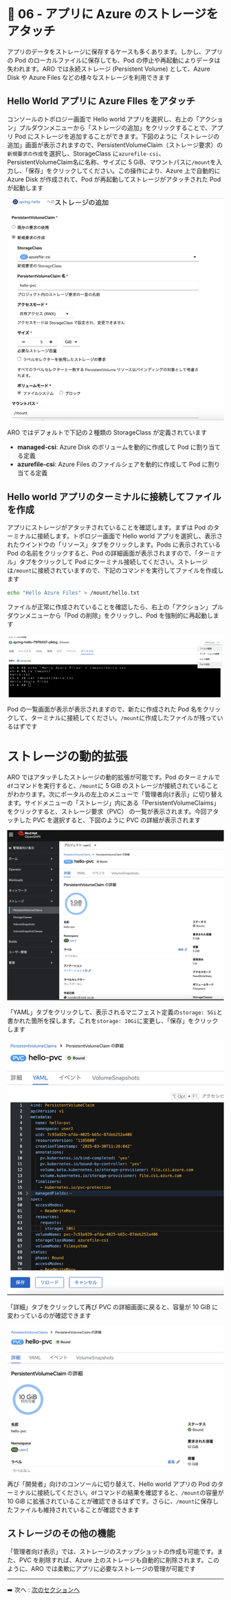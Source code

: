 # :rocket: 06 - アプリに Azure のストレージをアタッチ

アプリのデータをストレージに保存するケースも多くあります。しかし、アプリの Pod のローカルファイルに保存しても、Pod の停止や再起動によりデータは失われます。ARO では永続ストレージ (Persistent Volume) として、Azure Disk や Azure Files などの様々なストレージを利用できます

## Hello World アプリに Azure FIles をアタッチ

コンソールのトポロジー画面で Hello world アプリを選択し、右上の「アクション」プルダウンメニューから「ストレージの追加」をクリックすることで、アプリ Pod にストレージを追加することができます。下図のように「ストレージの追加」画面が表示されますので、PersistentVolumeClaim（ストレージ要求）の`新規要求の作成`を選択し、StorageClass に`azurefile-csi`、PersistentVolumeClaim名に名称、サイズに 5 GiB、マウントパスに`/mount`を入力し、「保存」をクリックしてください。この操作により、Azure 上で自動的に Azure Disk が作成されて、Pod が再起動してストレージがアタッチされた Pod が起動します

![pv attach](images/pv_attach.png)

ARO ではデフォルトで下記の２種類の StorageClass が定義されています
- **managed-csi**: Azure Disk のボリュームを動的に作成して Pod に割り当てる定義
- **azurefile-csi**: Azure Files のファイルシェアを動的に作成して Pod に割り当てる定義

## Hello world アプリのターミナルに接続してファイルを作成

アプリにストレージがアタッチされていることを確認します。まずは Pod のターミナルに接続します。トポロジー画面で Hello world アプリを選択し、表示されたウインドウの「リソース」タブをクリックします。Pods に表示されている Pod の名前をクリックすると、Pod の詳細画面が表示されますので、「ターミナル」タブをクリックして Pod にターミナル接続してください。ストレージは`/mount`に接続されていますので、下記のコマンドを実行してファイルを作成します

``` bash
echo "Hello Azure Files" > /mount/hello.txt
```

ファイルが正常に作成されていることを確認したら、右上の「アクション」プルダウンメニューから「Pod の削除」をクリックし、Pod を強制的に再起動します

![pod reboot](images/pod_reboot.png)

Pod の一覧画面が表示が表示されますので、新たに作成された Pod 名をクリックして、ターミナルに接続してください。`/mount`に作成したファイルが残っているはずです

# ストレージの動的拡張

ARO ではアタッチしたストレージの動的拡張が可能です。Pod のターミナルで`df`コマンドを実行すると、`/mount`に 5 GiB のストレージが接続されていることがわかります。次にポータルの左上のメニューで「管理者向け表示」に切り替えます。サイドメニューの「ストレージ」内にある「PersistentVolumeClaims」をクリックすると、ストレージ要求（PVC） の一覧が表示されます。今回アタッチした PVC を選択すると、下図のように PVC の詳細が表示されます

![admin_pvc](images/admin_pvc.png)

「YAML」タブをクリックして、表示されるマニフェスト定義の`storage: 5Gi`と書かれた箇所を探します。これを`storage: 10Gi`に変更し、「保存」をクリックします

![pvc update](images/pvc_update.png)

「詳細」タブをクリックして再び PVC の詳細画面に戻ると、容量が 10 GiB に変わっているのが確認できます

![pvc updated](images/pvc_updated.png)

再び「開発者」向けのコンソールに切り替えて、Hello world アプリの Pod のターミナルに接続してください。`df`コマンドの結果を確認すると、`/mount`の容量が 10 GiB に拡張されていることが確認できるはずです。さらに、`/mount`に保存したファイルも維持されていることが確認できます

## ストレージのその他の機能

「管理者向け表示」では、ストレージのスナップショットの作成も可能です。また、PVC を削除すれば、Azure 上のストレージも自動的に削除されます。このように、ARO では柔軟にアプリに必要なストレージの管理が可能です

---

➡️
次へ : [次のセクションへ](../07-deploy-ai-app/README.md)
